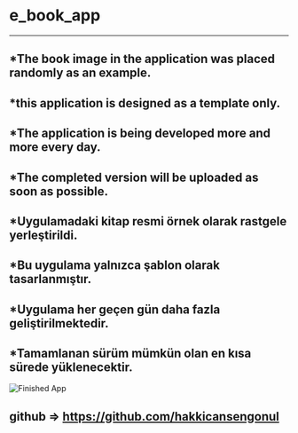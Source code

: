 # e_book_app
------------------------------------------------------------------------------------
*The book image in the application was placed randomly as an example.
------------------------------------------------------------------------------------
*this application is designed as a template only.
------------------------------------------------------------------------------------
*The application is being developed more and more every day.
------------------------------------------------------------------------------------
*The completed version will be uploaded as soon as possible.
------------------------------------------------------------------------------------
*Uygulamadaki kitap resmi örnek olarak rastgele yerleştirildi.
------------------------------------------------------------------------------------
*Bu uygulama yalnızca şablon olarak tasarlanmıştır.
------------------------------------------------------------------------------------
*Uygulama her geçen gün daha fazla geliştirilmektedir.
------------------------------------------------------------------------------------
*Tamamlanan sürüm mümkün olan en kısa sürede yüklenecektir.
------------------------------------------------------------------------------------

![Finished App](https://github.com/hakkicansengonul/images/blob/master/e_book.gif)



github =>  https://github.com/hakkicansengonul
------------------------------------------------------------------------------------
